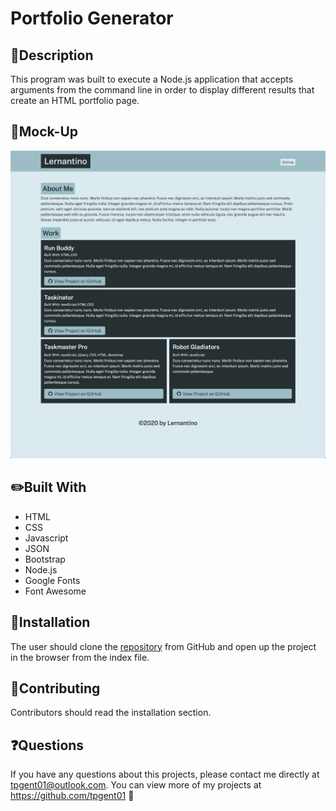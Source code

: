 # Portfolio Generator

## 💬Description
This program was built to execute a Node.js application that accepts arguments from the command line in order to display different results that create an HTML portfolio page. 


## 🎨Mock-Up
![](mock-up.jpg)


## :pencil2:Built With
* HTML
* CSS
* Javascript
* JSON
* Bootstrap
* Node.js
* Google Fonts
* Font Awesome


## 🔌Installation
The user should clone the [repository](https://github.com/tpgent01/portfolio-generator) from GitHub and open up the project in the browser from the index file.


## 📌Contributing
Contributors should read the installation section.


## ❓Questions
If you have any questions about this projects, please contact me directly at tpgent01@outlook.com. 
You can view more of my projects at https://github.com/tpgent01 👾
